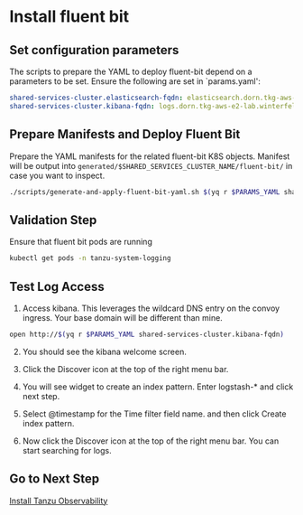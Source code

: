 # Install fluent bit

## Set configuration parameters

The scripts to prepare the YAML to deploy fluent-bit depend on a parameters to be set.  Ensure the following are set in `params.yaml':

```yaml
shared-services-cluster.elasticsearch-fqdn: elasticsearch.dorn.tkg-aws-e2-lab.winterfell.live
shared-services-cluster.kibana-fqdn: logs.dorn.tkg-aws-e2-lab.winterfell.live
```

## Prepare Manifests and Deploy Fluent Bit

Prepare the YAML manifests for the related fluent-bit K8S objects.  Manifest will be output into `generated/$SHARED_SERVICES_CLUSTER_NAME/fluent-bit/` in case you want to inspect.

```bash
./scripts/generate-and-apply-fluent-bit-yaml.sh $(yq r $PARAMS_YAML shared-services-cluster.name)
```

## Validation Step

Ensure that fluent bit pods are running

```bash
kubectl get pods -n tanzu-system-logging
```

## Test Log Access

1. Access kibana. This leverages the wildcard DNS entry on the convoy ingress. Your base domain will be different than mine.

```bash
open http://$(yq r $PARAMS_YAML shared-services-cluster.kibana-fqdn)
```

2. You should see the kibana welcome screen.

3. Click the Discover icon at the top of the right menu bar.

4. You will see widget to create an index pattern. Enter logstash-* and click next step.

5. Select @timestamp for the Time filter field name. and then click Create index pattern.

6. Now click the Discover icon at the top of the right menu bar. You can start searching for logs.

## Go to Next Step

[Install Tanzu Observability](08_to_ssc.md)

